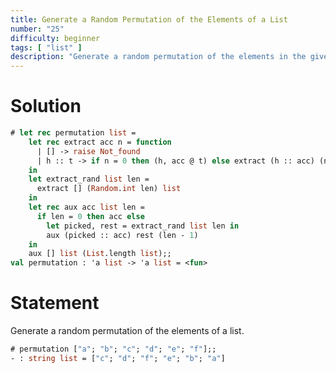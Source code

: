 ```yaml
---
title: Generate a Random Permutation of the Elements of a List
number: "25"
difficulty: beginner
tags: [ "list" ]
description: "Generate a random permutation of the elements in the given list."
---
```


# Solution

```ocaml
# let rec permutation list =
    let rec extract acc n = function
      | [] -> raise Not_found
      | h :: t -> if n = 0 then (h, acc @ t) else extract (h :: acc) (n - 1) t
    in
    let extract_rand list len =
      extract [] (Random.int len) list
    in
    let rec aux acc list len =
      if len = 0 then acc else
        let picked, rest = extract_rand list len in
        aux (picked :: acc) rest (len - 1)
    in
    aux [] list (List.length list);;
val permutation : 'a list -> 'a list = <fun>
```

# Statement

Generate a random permutation of the elements of a list.

```ocaml
# permutation ["a"; "b"; "c"; "d"; "e"; "f"];;
- : string list = ["c"; "d"; "f"; "e"; "b"; "a"]
```
